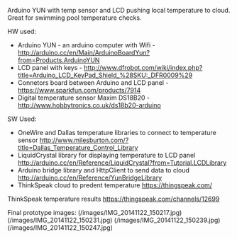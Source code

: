 Arduino YUN with temp sensor and LCD pushing local temperature to cloud. Great for swimming pool temperature checks.

HW used:
- Arduino YUN - an arduino computer with Wifi - http://arduino.cc/en/Main/ArduinoBoardYun?from=Products.ArduinoYUN
- LCD panel with keys - http://www.dfrobot.com/wiki/index.php?title=Arduino_LCD_KeyPad_Shield_%28SKU:_DFR0009%29
- Connetors board between Arduino and LCD panel - https://www.sparkfun.com/products/7914
- Digital temperature sensor Maxim DS18B20 - http://www.hobbytronics.co.uk/ds18b20-arduino

SW Used:
- OneWire and Dallas temperature libraries to connect to temperature sensor http://www.milesburton.com/?title=Dallas_Temperature_Control_Library
- LiquidCrystal library for displaying temperature to LCD panel http://arduino.cc/en/Reference/LiquidCrystal?from=Tutorial.LCDLibrary
- Arduino bridge library and HttpClient to send data to cloud http://arduino.cc/en/Reference/YunBridgeLibrary
- ThinkSpeak cloud to predent temperature https://thingspeak.com/

ThinkSpeak temperature results https://thingspeak.com/channels/12699

Final prototype images:
(/images/IMG_20141122_150217.jpg)
(/images/IMG_20141122_150231.jpg)
(/images/IMG_20141122_150239.jpg)
(/images/IMG_20141122_150247.jpg)
